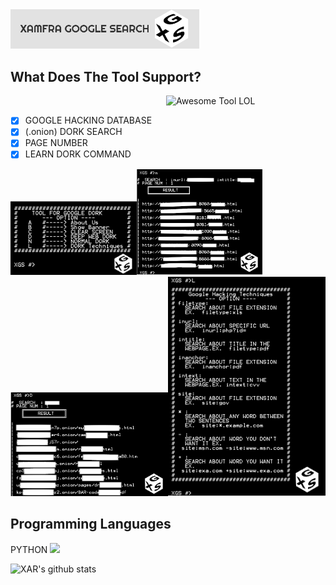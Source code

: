<img src="IMG/XGSBA.png" width=60% align='cemter'>

## What Does The Tool Support?

<img src = 'https://github.com/XZRFMA/XGS/blob/main/IMG/XGSB.png' width=255 alt = 'Awesome Tool LOL' align='right'/><br>

- [X] GOOGLE HACKING DATABASE
- [X] (.onion) DORK SEARCH
- [X] PAGE NUMBER
- [X] LEARN DORK COMMAND

<img src = 'IMG/BANNER.png' width='40%'/><img src = 'IMG/N.PNG' width='40%'/>
<img src = 'IMG/(.onion).png' width='50%'/><img src = 'IMG/DORKLIST.png' width='50%'/>

## Programming Languages
PYTHON <img src = 'https://github.com/MarikIshtar007/MarikIshtar007/blob/master/images/python2.png' height='30'/>

![XAR's github stats](https://github-readme-stats.vercel.app/api?username=XAMFRA&show_icons=true&hide=[%22issues%22])

